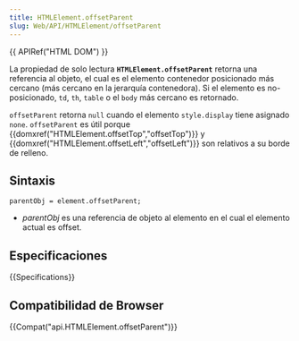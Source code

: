 ```yaml
---
title: HTMLElement.offsetParent
slug: Web/API/HTMLElement/offsetParent
---
```


{{ APIRef("HTML DOM") }}

La propiedad de solo lectura **`HTMLElement.offsetParent`** retorna una referencia al objeto, el cual es el elemento contenedor posicionado más cercano (más cercano en la jerarquía contenedora). Si el elemento es no-posicionado, `td`, `th`, `table` o el `body` más cercano es retornado.

`offsetParent` retorna `null` cuando el elemento `style.display` tiene asignado `none`. `offsetParent` es útil porque {{domxref("HTMLElement.offsetTop","offsetTop")}} y {{domxref("HTMLElement.offsetLeft","offsetLeft")}} son relativos a su borde de relleno.

## Sintaxis

```
parentObj = element.offsetParent;
```

- _parentObj_ es una referencia de objeto al elemento en el cual el elemento actual es offset.

## Especificaciones

{{Specifications}}

## Compatibilidad de Browser

{{Compat("api.HTMLElement.offsetParent")}}
